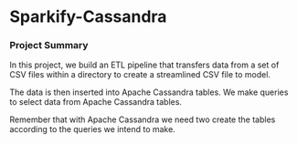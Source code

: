 # Sparkify-Cassandra
### Project Summary
In this project, we build an ETL pipeline that transfers data from a set of CSV files within a directory to create a streamlined CSV file to model. 

The data is then inserted into Apache Cassandra tables.
We make queries to select data from Apache Cassandra tables. 

Remember that with Apache Cassandra we need two create the tables according to the queries we intend to make.
